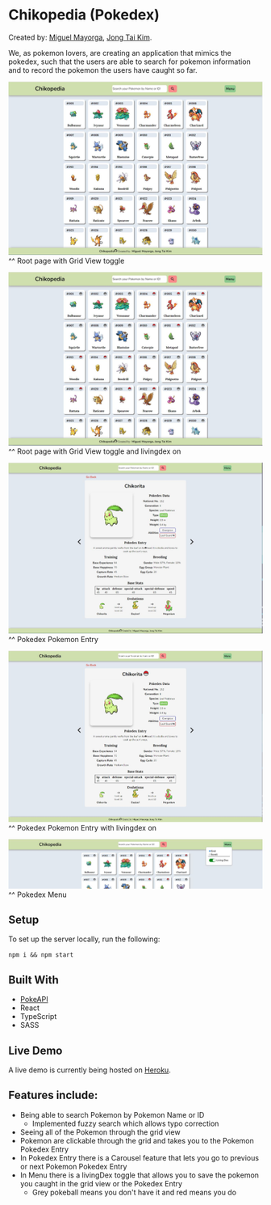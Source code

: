 # Chikopedia (Pokedex)

Created by:
<a class="link-formatter" href="https://github.com/madebymiguel" target="_blank"
              >Miguel Mayorga</a
            >,
<a class="link-formatter" href="https://github.com/warandstar" target="_blank"
              >Jong Tai Kim</a>.

We, as pokemon lovers, are creating an application that mimics the pokedex, such that the users are able to search for pokemon information and to record the pokemon the users have caught so far.

![Pokemon Grid View](./src/assets/readme/grid.JPG)
^^ Root page with Grid View toggle

![Pokemon Grid View With Pokeball](./src/assets/readme/grid-pokeball.JPG)
^^ Root page with Grid View toggle and livingdex on

![Pokemon Entry](./src/assets/readme/entry.JPG)
^^ Pokedex Pokemon Entry

![Pokemon Entry With Pokeball](./src/assets/readme/entry-pokeball.JPG)
^^ Pokedex Pokemon Entry with livingdex on

![Pokemon Menu](./src/assets/readme/menu.JPG)
^^ Pokedex Menu

## Setup

To set up the server locally, run the following:

```shell
npm i && npm start
```

## Built With

- [PokeAPI](https://pokeapi.co/)
- React
- TypeScript
- SASS

## Live Demo

A live demo is currently being hosted on [Heroku](https://chikopedia.herokuapp.com/).

## Features include:

- Being able to search Pokemon by Pokemon Name or ID
  - Implemented fuzzy search which allows typo correction
- Seeing all of the Pokemon through the grid view
- Pokemon are clickable through the grid and takes you to the Pokemon Pokedex Entry
- In Pokedex Entry there is a Carousel feature that lets you go to previous or next Pokemon Pokedex Entry
- In Menu there is a livingDex toggle that allows you to save the pokemon you caught in the grid view or the Pokedex Entry
  - Grey pokeball means you don't have it and red means you do
